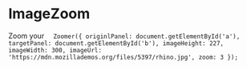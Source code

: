 # ImageZoom
Zoom your 
`	Zoomer({
		originlPanel: document.getElementById('a'), 
		targetPanel: document.getElementById('b'),
		imageHeight: 227,
		imageWidth: 300,
		imageUrl: 'https://mdn.mozillademos.org/files/5397/rhino.jpg',
		zoom: 3
	});
`

